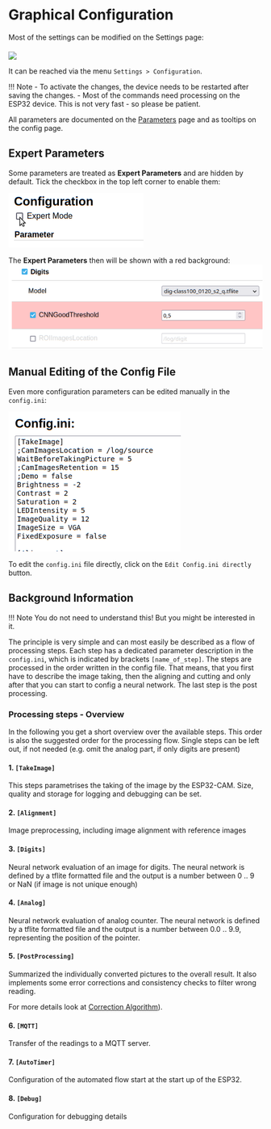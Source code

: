 # Graphical Configuration
Most of the settings can be modified on the Settings page:

<img src="../img/config_s1_access.jpg" width="600" align="middle">

It can be reached via the menu `Settings > Configuration`.

!!! Note
    - To activate the changes, the device needs to be restarted after saving the changes.
    - Most of the commands need processing on the ESP32 device. This is not very fast - so please be patient.

All parameters are documented on the [Parameters](../Parameters) page and as tooltips on the config page.

## Expert Parameters
Some parameters are treated as **Expert Parameters** and are hidden by default.
Tick the checkbox in the top left corner to enable them:

![](img/expert-parameters.png)  

The **Expert Parameters** then will be shown with a red background:
![](img/expert-parameters2.png)  

## Manual Editing of the Config File
Even more configuration parameters can be edited manually in the `config.ini`:

![](img/manual-config-editing.png)  

To edit the `config.ini` file directly, click on the `Edit Config.ini directly` button.

## Background Information

!!! Note
    You do not need to understand this!
    But you might be interested in it.

The principle is very simple and can most easily be described as a flow of processing steps. Each step has a dedicated parameter description in the ``config.ini``, which is indicated by brackets ```[name_of_step]```. The steps are processed in the order written in the config file. That means, that you first have to describe the image taking, then the aligning and cutting and only after that you can start to config a neural network. The last step is the post processing.

###  Processing steps - Overview
In the following you get a short overview over the available steps. This order is also the suggested order for the processing flow. Single steps can be left out, if not needed (e.g. omit the analog part, if only digits are present)

#### 1. ``[TakeImage]``
This steps parametrises the taking of the image by the ESP32-CAM. Size, quality and storage for logging and debugging can be set.

#### 2. ``[Alignment]``
Image preprocessing, including image alignment with reference images

#### 3. ``[Digits]``
Neural network evaluation of an image for digits. The neural network is defined by a tflite formatted file and the output is a number between 0 .. 9 or NaN (if image is not unique enough)

#### 4. ``[Analog]``
Neural network evaluation of analog counter. The neural network is defined by a tflite formatted file and the output is a number between 0.0 .. 9.9, representing the position of the pointer.

#### 5. ``[PostProcessing]``
Summarized the individually converted pictures to the overall result. It also implements some error corrections and consistency checks to filter wrong reading.

For more details look at [Correction Algorithm](Correction%20Algorithm.md)).

#### 6. ``[MQTT]``
Transfer of the readings to a MQTT server.

#### 7. ``[AutoTimer]``
Configuration of the automated flow start at the start up of the ESP32. 

#### 8. ``[Debug]``
Configuration for debugging details
